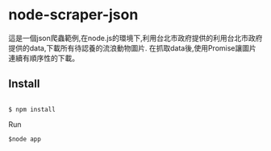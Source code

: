# node-scraper-json
這是一個json爬蟲範例,在node.js的環境下,利用台北市政府提供的利用台北市政府提供的data,下載所有待認養的流浪動物圖片.
在抓取data後,使用Promise讓圖片連續有順序性的下載。



## Install
```

$ npm install
```

Run
```js
$node app
```
